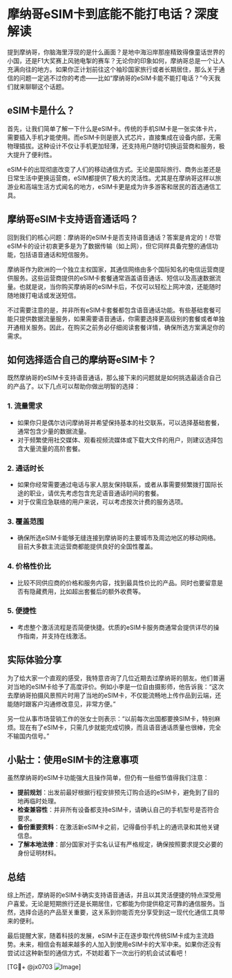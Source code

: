 # 摩纳哥eSIM卡到底能不能打电话？深度解读

提到摩纳哥，你脑海里浮现的是什么画面？是地中海沿岸那座精致得像童话世界的小国，还是F1大奖赛上风驰电掣的赛车？无论你的印象如何，摩纳哥总是一个让人充满向往的地方。如果你正计划前往这个袖珍国家旅行或者长期居住，那么关于通信的问题一定逃不过你的考虑——比如“摩纳哥的eSIM卡能不能打电话？”今天我们就来聊聊这个话题。

## eSIM卡是什么？

首先，让我们简单了解一下什么是eSIM卡。传统的手机SIM卡是一张实体卡片，需要插入手机才能使用。而eSIM卡则是嵌入式芯片，直接集成在设备内部，无需物理插拔。这种设计不仅让手机更加轻薄，还支持用户随时切换运营商和服务，极大提升了便利性。

eSIM卡的出现彻底改变了人们的移动通信方式。无论是国际旅行、商务出差还是日常生活中更换运营商，eSIM都提供了极大的灵活性。尤其是在摩纳哥这样以旅游业和高端生活方式闻名的地方，eSIM卡更是成为许多游客和居民的首选通信工具。

## 摩纳哥eSIM卡支持语音通话吗？

回到我们的核心问题：摩纳哥的eSIM卡是否支持语音通话？答案是肯定的！尽管eSIM卡的设计初衷更多是为了数据传输（如上网），但它同样具备完整的通信功能，包括语音通话和短信服务。

摩纳哥作为欧洲的一个独立主权国家，其通信网络由多个国际知名的电信运营商提供服务。这些运营商提供的eSIM卡套餐通常涵盖语音通话、短信以及高速数据流量。也就是说，当你购买摩纳哥的eSIM卡后，不仅可以轻松上网冲浪，还能随时随地拨打电话或发送短信。

不过需要注意的是，并非所有eSIM卡套餐都包含语音通话功能。有些基础套餐可能只提供数据流量服务，如果需要语音通话，你需要选择更高级别的套餐或者单独开通相关服务。因此，在购买之前务必仔细阅读套餐详情，确保所选方案满足你的需求。

## 如何选择适合自己的摩纳哥eSIM卡？

既然摩纳哥的eSIM卡支持语音通话，那么接下来的问题就是如何挑选最适合自己的产品了。以下几点可以帮助你做出明智的选择：

### 1. **流量需求**
   - 如果你只是偶尔访问摩纳哥并希望保持基本的社交联系，可以选择基础套餐，通常包含少量的数据流量。
   - 对于频繁使用社交媒体、观看视频流媒体或下载大文件的用户，则建议选择包含大量流量的高阶套餐。

### 2. **通话时长**
   - 如果你经常需要通过电话与家人朋友保持联系，或者从事需要频繁拨打国际长途的职业，请优先考虑包含充足语音通话时间的套餐。
   - 对于仅需应急联络的用户来说，可以考虑按次计费的服务选项。

### 3. **覆盖范围**
   - 确保所选eSIM卡能够无缝连接到摩纳哥的主要城市及周边地区的移动网络。目前大多数主流运营商都能提供良好的全国性覆盖。

### 4. **价格性价比**
   - 比较不同供应商的价格和服务内容，找到最具性价比的产品。同时也要留意是否有隐藏费用，比如超出套餐后的额外收费等。

### 5. **便捷性**
   - 考虑整个激活流程是否简便快捷。优质的eSIM卡服务商通常会提供详尽的操作指南，并支持在线激活。

## 实际体验分享

为了给大家一个直观的感受，我特意咨询了几位近期去过摩纳哥的朋友。他们普遍对当地的eSIM卡给予了高度评价。例如小李是一位自由摄影师，他告诉我：“这次去摩纳哥拍摄风景照片时用了当地的eSIM卡，不仅能流畅地上传作品到云端，还能随时跟客户沟通修改意见，非常方便。”

另一位从事市场营销工作的张女士则表示：“以前每次出国都要换SIM卡，特别麻烦。现在有了eSIM卡，只需几步就能完成切换，而且语音通话质量也很棒，完全不输国内信号。”

## 小贴士：使用eSIM卡的注意事项

虽然摩纳哥的eSIM卡功能强大且操作简单，但仍有一些细节值得我们注意：

- **提前规划**：出发前最好根据行程安排预先订购合适的eSIM卡，避免到了目的地再临时处理。
- **检查兼容性**：并非所有设备都支持eSIM卡，请确认自己的手机型号是否符合要求。
- **备份重要资料**：在激活新eSIM卡之前，记得备份手机上的通讯录和其他关键信息。
- **了解本地法律**：部分国家对于实名认证有严格规定，确保按照要求提交必要的身份证明材料。

## 总结

综上所述，摩纳哥的eSIM卡确实支持语音通话，并且以其灵活便捷的特点深受用户喜爱。无论是短期旅行还是长期居住，它都能为你提供稳定可靠的通信服务。当然，选择合适的产品至关重要，这关系到你能否充分享受到这一现代化通信工具带来的便利。

最后提醒大家，随着科技的发展，eSIM卡正在逐步取代传统SIM卡成为主流趋势。未来，相信会有越来越多的人加入到使用eSIM卡的大军中来。如果你还没有尝试过这种新型的通信方式，不妨趁着下一次出行的机会试试看吧！

[TG💪+ @jx0703 ![Image](https://github.com/user-attachments/assets/dbca1d08-cadb-493c-b0ec-ad6f7a83f270)]